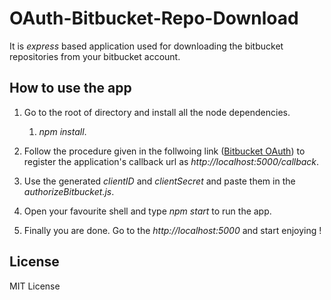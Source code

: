 # OAuth-Bitbucket-Repo-Download

 It is *express* based application used for downloading the bitbucket repositories from your bitbucket account.

## How to use the app

1. Go to the root of directory and install all the node dependencies.
   1. *npm install*.

2. Follow the procedure given in the follwoing link ([Bitbucket OAuth](https://confluence.atlassian.com/bitbucket/oauth-on-bitbucket-cloud-238027431.html)) to register the application's callback url as *http://localhost:5000/callback*.

3. Use the generated *clientID* and *clientSecret* and paste them in the *authorizeBitbucket.js*.

4. Open your favourite shell and type *npm start* to run the app.

5. Finally you are done. Go to the *http://localhost:5000* and start enjoying !

## License

MIT License